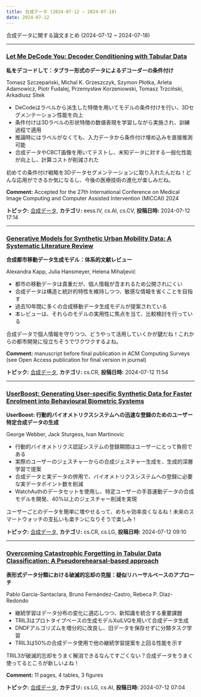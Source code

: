 ```yaml
---
title: 合成データ (2024-07-12 ~ 2024-07-18)
date: 2024-07-12
---
```


合成データに関する論文まとめ (2024-07-12 ~ 2024-07-18)


- - -

### [Let Me DeCode You: Decoder Conditioning with Tabular Data](http://arxiv.org/abs/2407.09437)

**私をデコードして：タブラー形式のデータによるデコーダーの条件付け**

Tomasz Szczepański, Michal K. Grzeszczyk, Szymon Płotka, Arleta Adamowicz, Piotr Fudalej, Przemysław Korzeniowski, Tomasz Trzciński, Arkadiusz Sitek

- DeCodeはラベルから派生した特徴を用いてモデルの条件付けを行い、3Dセグメンテーション性能を向上
- 条件付けは3Dラベルの形状特徴の数値表現を学習しながら実施され、訓練過程で適用
- 推論時にはラベルがなくても、入力データから条件付け埋め込みを直接推測可能
- 合成データやCBCT画像を用いてテストし、未知データに対する一般化性能が向上し、計算コストが削減された

初めての条件付け戦略を3Dデータセグメンテーションに取り入れたんだね！どんな応用ができるか気になるし、今後の医療技術の進化が楽しみだね。

**Comment:** Accepted for the 27th International Conference on Medical Image   Computing and Computer Assisted Intervention (MICCAI) 2024

**トピック:** [合成データ](../../sd), **カテゴリ:** eess.IV, cs.AI, cs.CV, **投稿日時:** 2024-07-12 17:14


- - -

### [Generative Models for Synthetic Urban Mobility Data: A Systematic Literature Review](http://arxiv.org/abs/2407.09198)

**合成都市移動データ生成モデル：体系的文献レビュー**

Alexandra Kapp, Julia Hansmeyer, Helena Mihaljević

- 都市の移動データは貴重だが、個人情報が含まれるため公開されにくい
- 合成データは構造と統計的特性を維持しつつ、敏感な情報を省くことを目指す
- 過去10年間に多くの合成移動データ生成モデルが提案されている
- 本レビューは、それらのモデルの実用性に焦点を当て、比較検討を行っている

合成データで個人情報を守りつつ、どうやって活用していくかが鍵だね！これからの都市開発に役立ちそうでワクワクするよね。

**Comment:** manuscript before final publication in ACM Computing Surveys (see   Open Access publication for final version in journal)

**トピック:** [合成データ](../../sd), **カテゴリ:** cs.CR, **投稿日時:** 2024-07-12 11:54


- - -

### [UserBoost: Generating User-specific Synthetic Data for Faster Enrolment into Behavioural Biometric Systems](http://arxiv.org/abs/2407.09104)

**UserBoost: 行動的バイオメトリクスシステムへの迅速な登録のためのユーザー特定合成データの生成**

George Webber, Jack Sturgess, Ivan Martinovic

- 行動的バイオメトリクス認証システムの登録期間はユーザーにとって負担である
- 実際のユーザーのジェスチャーからの合成ジェスチャー生成を、生成的深層学習で提案
- 合成データと実データの併用で、バイオメトリクスシステムへの登録に必要な実データポイント数を削減
- WatchAuthのデータセットを使用し、特定ユーザーの手首運動データの合成モデルを開発、40%以上のジェスチャー削減を実現

ユーザーごとのデータを簡単に増やせるって、めちゃ効率良くなるね！未来のスマートウォッチの支払いも楽チンになりそうで楽しみ！



**トピック:** [合成データ](../../sd), **カテゴリ:** cs.CR, cs.LG, **投稿日時:** 2024-07-12 09:10


- - -

### [Overcoming Catastrophic Forgetting in Tabular Data Classification: A Pseudorehearsal-based approach](http://arxiv.org/abs/2407.09039)

**表形式データ分類における破滅的忘却の克服：疑似リハーサルベースのアプローチ**

Pablo García-Santaclara, Bruno Fernández-Castro, Rebeca P. Díaz-Redondo

- 継続学習はデータ分布の変化に適応しつつ、新知識を統合する重要課題
- TRIL3はプロトタイプベースの生成モデルXuILVQを用いて合成データ生成
- DNDFアルゴリズムを増分的に改良し、旧データを保存せずに分類タスク学習
- TRIL3は50%の合成データ使用で他の継続学習提案を上回る性能を示す

TRIL3が破滅的忘却をうまく解消できるなんてすごくない？合成データをうまく使ってるところが新しいよね！

**Comment:** 11 pages, 4 tables, 3 figures

**トピック:** [合成データ](../../sd), **カテゴリ:** cs.LG, cs.AI, **投稿日時:** 2024-07-12 07:04
